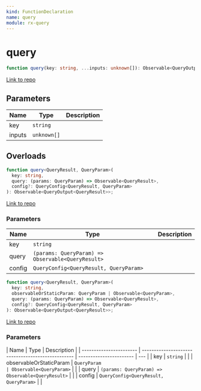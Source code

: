 ```yaml
---
kind: FunctionDeclaration
name: query
module: rx-query
---
```


# query

```ts
function query(key: string, ...inputs: unknown[]): Observable<QueryOutput>;
```

[Link to repo](https://github.com/timdeschryver/rx-query/blob/master/rx-query/query.ts#L47-L191)

## Parameters

| Name   | Type        | Description |
| ------ | ----------- | ----------- |
| key    | `string`    |             |
| inputs | `unknown[]` |             |

## Overloads

```ts
function query<QueryResult, QueryParam>(
  key: string,
  query: (params: QueryParam) => Observable<QueryResult>,
  config?: QueryConfig<QueryResult, QueryParam>
): Observable<QueryOutput<QueryResult>>;
```

[Link to repo](https://github.com/timdeschryver/rx-query/blob/master/rx-query/query.ts#L35-L39)

### Parameters

| Name   | Type                                              | Description |
| ------ | ------------------------------------------------- | ----------- |
| key    | `string`                                          |             |
| query  | `(params: QueryParam) => Observable<QueryResult>` |             |
| config | `QueryConfig<QueryResult, QueryParam>`            |             |

```ts
function query<QueryResult, QueryParam>(
  key: string,
  observableOrStaticParam: QueryParam | Observable<QueryParam>,
  query: (params: QueryParam) => Observable<QueryResult>,
  config?: QueryConfig<QueryResult, QueryParam>
): Observable<QueryOutput<QueryResult>>;
```

[Link to repo](https://github.com/timdeschryver/rx-query/blob/master/rx-query/query.ts#L40-L45)

### Parameters

| Name                    | Type                                              | Description             |
| ----------------------- | ------------------------------------------------- | ----------------------- | --- |
| key                     | `string`                                          |                         |
| observableOrStaticParam | `QueryParam                                       | Observable<QueryParam>` |     |
| query                   | `(params: QueryParam) => Observable<QueryResult>` |                         |
| config                  | `QueryConfig<QueryResult, QueryParam>`            |                         |
